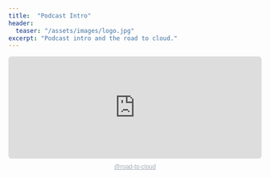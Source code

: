 ```yaml
---
title:  "Podcast Intro"
header:
  teaser: "/assets/images/logo.jpg"
excerpt: "Podcast intro and the road to cloud."
---
```


<div style="height: 228px; width: 100%;"><iframe src="https://audio.com/embed/audio/1788991862344398?theme=image"
    style="display:block; border-radius: 6px; border: none; height: 204px; width: 100%;"></iframe><a href='https://audio.com/road-to-cloud' style="text-align: center; display: block; color: #A4ABB6; font-size: 12px; font-family: sans-serif; line-height: 16px; margin-top: 8px; overflow: hidden; white-space: nowrap; text-overflow: ellipsis;">@road-to-cloud</a></div>
